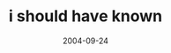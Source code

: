 ---
layout: base.njk
title : 'i should have known' 
view_title : 'i should have known' 
year : '2004' 
date : '2004-09-24' 
img_file : '/drawing/ishouldhaveknown.png' 
html_file : 'ishouldhaveknown' 
next_html : 'notagain.html' 
year_order : '195' 
permalink : "title/{{html_file}}.html"
---
